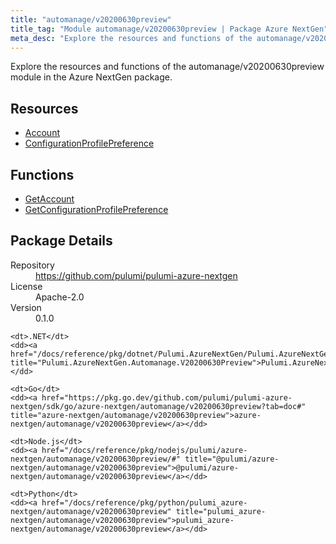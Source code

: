 ```yaml
---
title: "automanage/v20200630preview"
title_tag: "Module automanage/v20200630preview | Package Azure NextGen"
meta_desc: "Explore the resources and functions of the automanage/v20200630preview module in the Azure NextGen package."
---
```


<!-- WARNING: this file was generated by Pulumi Docs Generator. -->
<!-- Do not edit by hand unless you're certain you know what you are doing! -->

Explore the resources and functions of the automanage/v20200630preview module in the Azure NextGen package.

<h2 id="resources">Resources</h2>
<ul class="api">
    <li><a href="account" title="Account"><span class="symbol resource"></span>Account</a></li>
    <li><a href="configurationprofilepreference" title="ConfigurationProfilePreference"><span class="symbol resource"></span>ConfigurationProfilePreference</a></li>
</ul>

<h2 id="functions">Functions</h2>
<ul class="api">
    <li><a href="getaccount" title="GetAccount"><span class="symbol function"></span>GetAccount</a></li>
    <li><a href="getconfigurationprofilepreference" title="GetConfigurationProfilePreference"><span class="symbol function"></span>GetConfigurationProfilePreference</a></li>
</ul>

<h2 id="package-details">Package Details</h2>
<dl class="package-details">
	<dt>Repository</dt>
	<dd><a href="https://github.com/pulumi/pulumi-azure-nextgen">https://github.com/pulumi/pulumi-azure-nextgen</a></dd>
	<dt>License</dt>
	<dd>Apache-2.0</dd>
	<dt>Version</dt>
	<dd>0.1.0</dd>
</dl>



<dl class="tabular">

    <dt>.NET</dt>
    <dd><a href="/docs/reference/pkg/dotnet/Pulumi.AzureNextGen/Pulumi.AzureNextGen.Automanage.V20200630Preview.html" title="Pulumi.AzureNextGen.Automanage.V20200630Preview">Pulumi.AzureNextGen.Automanage.V20200630Preview</a></dd>

    <dt>Go</dt>
    <dd><a href="https://pkg.go.dev/github.com/pulumi/pulumi-azure-nextgen/sdk/go/azure-nextgen/automanage/v20200630preview?tab=doc#" title="azure-nextgen/automanage/v20200630preview">azure-nextgen/automanage/v20200630preview</a></dd>

    <dt>Node.js</dt>
    <dd><a href="/docs/reference/pkg/nodejs/pulumi/azure-nextgen/automanage/v20200630preview/#" title="@pulumi/azure-nextgen/automanage/v20200630preview">@pulumi/azure-nextgen/automanage/v20200630preview</a></dd>

    <dt>Python</dt>
    <dd><a href="/docs/reference/pkg/python/pulumi_azure-nextgen/automanage/v20200630preview" title="pulumi_azure-nextgen/automanage/v20200630preview">pulumi_azure-nextgen/automanage/v20200630preview</a></dd>

</dl>

